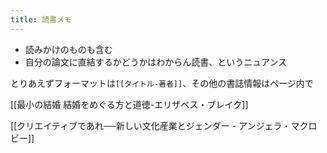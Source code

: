 ```yaml
---
title: 読書メモ
---
```



- 読みかけのものも含む
- 自分の論文に直結するかどうかはわからん読書、というニュアンス

とりあえずフォーマットは`[[タイトル-著者]]`、その他の書誌情報はページ内で

[[最小の結婚 結婚をめぐる方と道徳-エリザベス・ブレイク]]

[[クリエイティブであれ──新しい文化産業とジェンダー - アンジェラ・マクロビー]]
